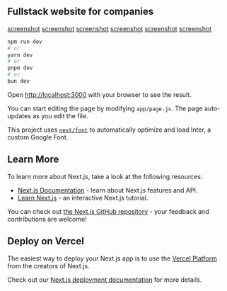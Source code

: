 ## Fullstack website for companies

[screenshot](https://github.com/yoseflakew25/fullstack-website-for-companies/blob/main/screenshot/Screenshot1.png)
[screenshot](https://github.com/yoseflakew25/fullstack-website-for-companies/blob/main/screenshot/Screenshot2.png)
[screenshot](https://github.com/yoseflakew25/fullstack-website-for-companies/blob/main/screenshot/Screenshot3.png)
[screenshot](https://github.com/yoseflakew25/fullstack-website-for-companies/blob/main/screenshot/Screenshot4.png)
[screenshot](https://github.com/yoseflakew25/fullstack-website-for-companies/blob/main/screenshot/Screenshot5.png)
[screenshot](https://github.com/yoseflakew25/fullstack-website-for-companies/blob/main/screenshot/Screenshot6.png)

```bash
npm run dev
# or
yarn dev
# or
pnpm dev
# or
bun dev
```

Open [http://localhost:3000](http://localhost:3000) with your browser to see the result.

You can start editing the page by modifying `app/page.js`. The page auto-updates as you edit the file.

This project uses [`next/font`](https://nextjs.org/docs/basic-features/font-optimization) to automatically optimize and load Inter, a custom Google Font.

## Learn More

To learn more about Next.js, take a look at the following resources:

- [Next.js Documentation](https://nextjs.org/docs) - learn about Next.js features and API.
- [Learn Next.js](https://nextjs.org/learn) - an interactive Next.js tutorial.

You can check out [the Next.js GitHub repository](https://github.com/vercel/next.js/) - your feedback and contributions are welcome!

## Deploy on Vercel

The easiest way to deploy your Next.js app is to use the [Vercel Platform](https://vercel.com/new?utm_medium=default-template&filter=next.js&utm_source=create-next-app&utm_campaign=create-next-app-readme) from the creators of Next.js.

Check out our [Next.js deployment documentation](https://nextjs.org/docs/deployment) for more details.
